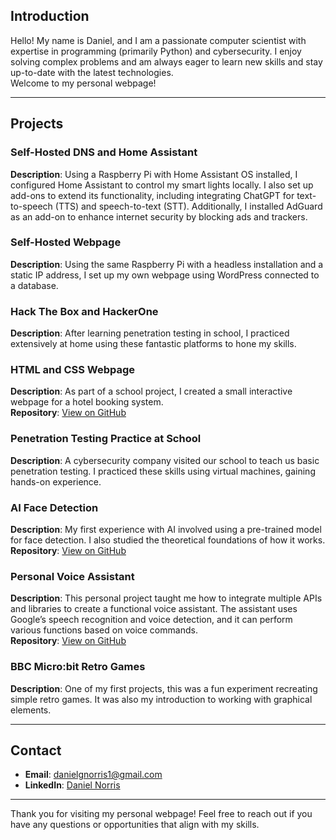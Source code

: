 ## Introduction

Hello! My name is Daniel, and I am a passionate computer scientist with expertise in programming (primarily Python) and cybersecurity. I enjoy solving complex problems and am always eager to learn new skills and stay up-to-date with the latest technologies.  
Welcome to my personal webpage!

---

## Projects

### Self-Hosted DNS and Home Assistant
**Description**: Using a Raspberry Pi with Home Assistant OS installed, I configured Home Assistant to control my smart lights locally. I also set up add-ons to extend its functionality, including integrating ChatGPT for text-to-speech (TTS) and speech-to-text (STT). Additionally, I installed AdGuard as an add-on to enhance internet security by blocking ads and trackers.

### Self-Hosted Webpage
**Description**: Using the same Raspberry Pi with a headless installation and a static IP address, I set up my own webpage using WordPress connected to a database.

### Hack The Box and HackerOne
**Description**: After learning penetration testing in school, I practiced extensively at home using these fantastic platforms to hone my skills.

### HTML and CSS Webpage
**Description**: As part of a school project, I created a small interactive webpage for a hotel booking system.  
**Repository**: [View on GitHub](https://github.com/DanielGNorris/CodePublic/tree/53c1e3b8e19cd884eba65f322762c6f70ae643c2/Sharp%20Shack%20(HTML))

### Penetration Testing Practice at School
**Description**: A cybersecurity company visited our school to teach us basic penetration testing. I practiced these skills using virtual machines, gaining hands-on experience.

### AI Face Detection
**Description**: My first experience with AI involved using a pre-trained model for face detection. I also studied the theoretical foundations of how it works.  
**Repository**: [View on GitHub](https://github.com/DanielGNorris/CodePublic/tree/53c1e3b8e19cd884eba65f322762c6f70ae643c2/Face%20Detection)

### Personal Voice Assistant
**Description**: This personal project taught me how to integrate multiple APIs and libraries to create a functional voice assistant. The assistant uses Google’s speech recognition and voice detection, and it can perform various functions based on voice commands.  
**Repository**: [View on GitHub](https://github.com/DanielGNorris/CodePublic/blob/53c1e3b8e19cd884eba65f322762c6f70ae643c2/Personal%20Assistant.py)

### BBC Micro:bit Retro Games
**Description**: One of my first projects, this was a fun experiment recreating simple retro games. It was also my introduction to working with graphical elements.

---

## Contact

- **Email**: [danielgnorris1@gmail.com](mailto:danielgnorris1@gmail.com)  
- **LinkedIn**: [Daniel Norris](https://www.linkedin.com/in/daniel-norris-1299aa295)

---

Thank you for visiting my personal webpage! Feel free to reach out if you have any questions or opportunities that align with my skills.


